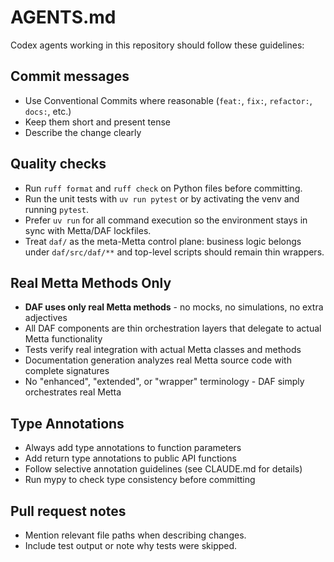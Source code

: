 # AGENTS.md

Codex agents working in this repository should follow these guidelines:

## Commit messages

- Use Conventional Commits where reasonable (`feat:`, `fix:`, `refactor:`, `docs:`, etc.)
- Keep them short and present tense
- Describe the change clearly

## Quality checks

- Run `ruff format` and `ruff check` on Python files before committing.
- Run the unit tests with `uv run pytest` or by activating the venv and running `pytest`.
- Prefer `uv run` for all command execution so the environment stays in sync with Metta/DAF lockfiles.
- Treat `daf/` as the meta-Metta control plane: business logic belongs under `daf/src/daf/**` and top-level scripts should remain thin wrappers.

## Real Metta Methods Only

- **DAF uses only real Metta methods** - no mocks, no simulations, no extra adjectives
- All DAF components are thin orchestration layers that delegate to actual Metta functionality
- Tests verify real integration with actual Metta classes and methods
- Documentation generation analyzes real Metta source code with complete signatures
- No "enhanced", "extended", or "wrapper" terminology - DAF simply orchestrates real Metta

## Type Annotations

- Always add type annotations to function parameters
- Add return type annotations to public API functions
- Follow selective annotation guidelines (see CLAUDE.md for details)
- Run mypy to check type consistency before committing

## Pull request notes

- Mention relevant file paths when describing changes.
- Include test output or note why tests were skipped.
